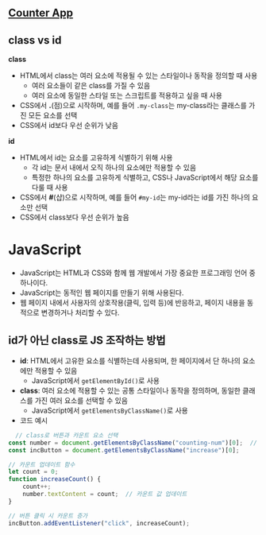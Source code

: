 ## [Counter App](https://visionary-kheer-72c19f.netlify.app)

## class vs id
**class**
* HTML에서 class는 여러 요소에 적용될 수 있는 스타일이나 동작을 정의할 때 사용
  * 여러 요소들이 같은 class를 가질 수 있음
  * 여러 요소에 동일한 스타일 또는 스크립트를 적용하고 싶을 때 사용
* CSS에서 **.**(점)으로 시작하며, 예를 들어 `.my-class`는 my-class라는 클래스를 가진 모든 요소를 선택
* CSS에서 id보다 우선 순위가 낮음

**id**
* HTML에서 id는 요소를 고유하게 식별하기 위해 사용
  * 각 id는 문서 내에서 오직 하나의 요소에만 적용할 수 있음
  * 특정한 하나의 요소를 고유하게 식별하고, CSS나 JavaScript에서 해당 요소를 다룰 때 사용
* CSS에서 **#**(샵)으로 시작하며, 예를 들어 `#my-id`는 my-id라는 id를 가진 하나의 요소만 선택
* CSS에서 class보다 우선 순위가 높음

# JavaScript
 - JavaScript는 HTML과 CSS와 함께 웹 개발에서 가장 중요한 프로그래밍 언어 중 하나이다.
 - JavaScript는 동적인 웹 페이지를 만들기 위해 사용된다.
 - 웹 페이지 내에서 사용자의 상호작용(클릭, 입력 등)에 반응하고, 페이지 내용을 동적으로 변경하거나 처리할 수 있다.

## id가 아닌 class로 JS 조작하는 방법
* **id**: HTML에서 고유한 요소를 식별하는데 사용되며, 한 페이지에서 단 하나의 요소에만 적용할 수 있음
  * JavaScript에서 `getElementById()`로 사용
* **class**: 여러 요소에 적용할 수 있는 공통 스타일이나 동작을 정의하며, 동일한 클래스를 가진 여러 요소를 선택할 수 있음
  * JavaScript에서 `getElementsByClassName()`로 사용
* 코드 예시
```javascript
  // class로 버튼과 카운트 요소 선택
const number = document.getElementsByClassName("counting-num")[0];  // 첫 번째 요소 선택
const incButton = document.getElementsByClassName("increase")[0];

// 카운트 업데이트 함수
let count = 0;
function increaseCount() {
    count++;
    number.textContent = count;  // 카운트 값 업데이트
}

// 버튼 클릭 시 카운트 증가
incButton.addEventListener("click", increaseCount);
```